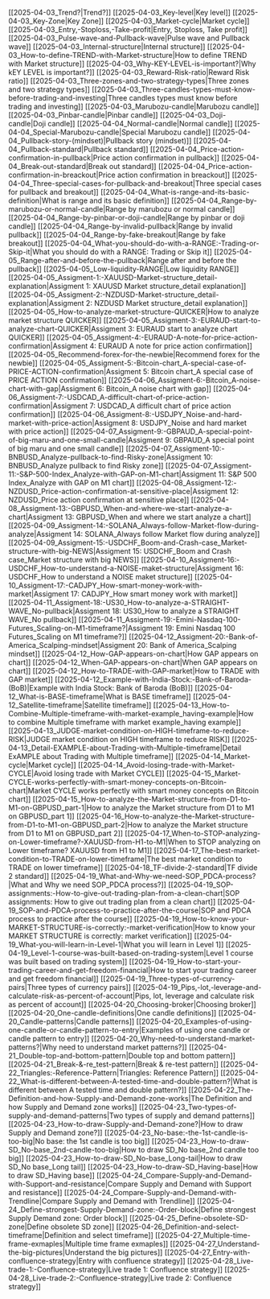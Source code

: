 [[2025-04-03_Trend?|Trend?]]
[[2025-04-03_Key-level|Key level]]
[[2025-04-03_Key-Zone|Key Zone]]
[[2025-04-03_Market-cycle|Market cycle]]
[[2025-04-03_Entry,-Stoploss,-Take-profit|Entry, Stoploss, Take profit]]
[[2025-04-03_Pulse-wave-and-Pullback-wave|Pulse wave and Pullback wave]]
[[2025-04-03_Internal-structure|Internal structure]]
[[2025-04-03_How-to-define-TREND-with-Market-structure|How to define TREND with Market structure]]
[[2025-04-03_Why-KEY-LEVEL-is-important?|Why kEY LEVEL is important?]]
[[2025-04-03_Reward-Risk-ratio|Reward Risk ratio]]
[[2025-04-03_Three-zones-and-two-strategy-types|Three zones and two strategy types]]
[[2025-04-03_Three-candles-types-must-know-before-trading-and-investing|Three candles types must know before trading and investing]]
[[2025-04-03_Marubozu-candle|Marubozu candle]]
[[2025-04-03_Pinbar-candle|Pinbar candle]]
[[2025-04-03_Doji-candle|Doji candle]]
[[2025-04-04_Normal-candle|Normal candle]]
[[2025-04-04_Special-Marubozu-candle|Special Marubozu candle]]
[[2025-04-04_Pullback-story-(mindset)|Pullback story (mindset)]]
[[2025-04-04_Pullback-standard|Pullback standard]]
[[2025-04-04_Price-action-confirmation-in-pullback|Price action confirmation in pullback]]
[[2025-04-04_Break-out-standard|Break out standard]]
[[2025-04-04_Price-action-confirmation-in-breackout|Price action confirmation in breackout]]
[[2025-04-04_Three-special-cases-for-pullback-and-breakout|Three special cases for pullback and breakout]]
[[2025-04-04_What-is-range-and-its-basic-definition|What is range and its basic definition]]
[[2025-04-04_Range-by-marubozu-or-normal-candle|Range by marubozu or normal candle]]
[[2025-04-04_Range-by-pinbar-or-doji-candle|Range by pinbar or doji candle]]
[[2025-04-04_Range-by-invalid-pullback|Range by invalid pullback]]
[[2025-04-04_Range-by-fake-breakout|Range by fake breakout]]
[[2025-04-04_What-you-should-do-with-a-RANGE:-Trading-or-Skip-it|What you should do with a RANGE: Trading or Skip it]]
[[2025-04-05_Range-after-and-before-the-pullback|Range after and before the pullback]]
[[2025-04-05_Low-liquidity-RANGE|Low liquidity RANGE]]
[[2025-04-05_Assigment-1:-XAUUSD-Market-structure_detail-explanation|Assigment 1: XAUUSD Market structure_detail explanation]]
[[2025-04-05_Assigment-2:-NZDUSD-Market-structure_detail-explanation|Assigment 2: NZDUSD Market structure_detail explanation]]
[[2025-04-05_How-to-analyze-market-structure-QUICKER|How to analyze market structure QUICKER]]
[[2025-04-05_Assigment-3:-EURAUD-start-to-analyze-chart-QUICKER|Assigment 3: EURAUD start to analyze chart QUICKER]]
[[2025-04-05_Assigment-4:-EURAUD-A-note-for-price-action-confirmation|Assigment 4: EURAUD A note for price action confirmation]]
[[2025-04-05_Recommend-forex-for-the-newbie|Recommend forex for the newbie]]
[[2025-04-05_Assigment-5:-Bitcoin-chart_A-special-case-of-PRICE-ACTION-confirmation|Assigment 5: Bitcoin chart_A special case of PRICE ACTION confirmation]]
[[2025-04-06_Assigment-6:-Bitcoin_A-noise-chart-with-gap|Assigment 6: Bitcoin_A noise chart with gap]]
[[2025-04-06_Assigment-7:-USDCAD_A-difficult-chart-of-price-action-confirmation|Assigment 7: USDCAD_A difficult chart of price action confirmation]]
[[2025-04-06_Assigment-8:-USDJPY_Noise-and-hard-market-with-price-action|Assigment 8: USDJPY_Noise and hard market with price action]]
[[2025-04-07_Assigment-9:-GBPAUD_A-special-point-of-big-maru-and-one-small-candle|Assigment 9: GBPAUD_A special point of big maru and one small candle]]
[[2025-04-07_Assigment-10:-BNBUSD_Analyze-pullback-to-find-Risky-zone|Assigment 10: BNBUSD_Analyze pullback to find Risky zone]]
[[2025-04-07_Assigment-11:-S&P-500-Index_Analyze-with-GAP-on-M1-chart|Assigment 11: S&P 500 Index_Analyze with GAP on M1 chart]]
[[2025-04-08_Assigment-12:-NZDUSD_Price-action-confirmation-at-sensitive-place|Assigment 12: NZDUSD_Price action confirmation at sensitive place]]
[[2025-04-08_Assigment-13:-GBPUSD_When-and-where-we-start-analyze-a-chart|Assigment 13: GBPUSD_When and where we start analyze a chart]]
[[2025-04-09_Assigment-14:-SOLANA_Always-follow-Market-flow-during-analyze|Assigment 14: SOLANA_Always follow Market flow during analyze]]
[[2025-04-09_Assigment-15:-USDCHF_Boom-and-Crash-case_Market-structure-with-big-NEWS|Assigment 15: USDCHF_Boom and Crash case_Market structure with big NEWS]]
[[2025-04-10_Assigment-16:-USDCHF_How-to-understand-a-NOISE-maket-structure|Assigment 16: USDCHF_How to understand a NOISE maket structure]]
[[2025-04-10_Assigment-17:-CADJPY_How-smart-money-work-with-market|Assigment 17: CADJPY_How smart money work with market]]
[[2025-04-11_Assigment-18:-US30_How-to-analyze-a-STRAIGHT-WAVE_No-pullback|Assigment 18: US30_How to analyze a STRAIGHT WAVE_No pullback]]
[[2025-04-11_Assigment-19:-Emini-Nasdaq-100-Futures_Scaling-on-M1-timeframe?|Assigment 19: Emini Nasdaq 100 Futures_Scaling on M1 timeframe?]]
[[2025-04-12_Assigment-20:-Bank-of-America_Scalping-mindset|Assigment 20: Bank of America_Scalping mindset]]
[[2025-04-12_How-GAP-appears-on-chart|How GAP appears on chart]]
[[2025-04-12_When-GAP-appears-on-chart|When GAP appears on chart]]
[[2025-04-12_How-to-TRADE-with-GAP-market|How to TRADE with GAP market]]
[[2025-04-12_Example-with-India-Stock:-Bank-of-Baroda-(BoB)|Example with India Stock: Bank of Baroda (BoB)]]
[[2025-04-12_What-is-BASE-timeframe|What is BASE timeframe]]
[[2025-04-12_Satellite-timeframe|Satellite timeframe]]
[[2025-04-13_How-to-Combine-Multiple-timeframe-with-market-example_having-example|How to combine Multiple timeframe with market example_having example]]
[[2025-04-13_JUDGE-market-condition-on-HIGH-timeframe-to-reduce-RISK|JUDGE market condition on HIGH timeframe to reduce RISK]]
[[2025-04-13_Detail-EXAMPLE-about-Trading-with-Multiple-timeframe|Detail ExAMPLE about Trading with Multiple timeframe]]
[[2025-04-14_Market-cycle|Market cycle]]
[[2025-04-14_Avoid-losing-trade-with-Market-CYCLE|Avoid losing trade with Market CYCLE]]
[[2025-04-15_Market-CYCLE-works-perfectly-with-smart-money-concepts-on-Bitcoin-chart|Market CYCLE works perfectly with smart money concepts on Bitcoin chart]]
[[2025-04-15_How-to-analyze-the-Market-structure-from-D1-to-M1-on-GBPUSD_part-1|How to analyze the Market structure from D1 to M1 on GBPUSD_part 1]]
[[2025-04-16_How-to-analyze-the-Market-structure-from-D1-to-M1-on-GBPUSD_part-2|How to analyze the Market structure from D1 to M1 on GBPUSD_part 2]]
[[2025-04-17_When-to-STOP-analyzing-on-Lower-timeframe?-XAUUSD-from-H1-to-M1|When to STOP analyzing on Lower timeframe? XAUUSD from H1 to M1]]
[[2025-04-17_The-best-market-condition-to-TRADE-on-lower-timeframe|The best market condition to TRADE on lower timeframe]]
[[2025-04-18_TF-divide-2-standard|TF divide 2 standard]]
[[2025-04-19_What-and-Why-we-need-SOP_PDCA-process?|What and Why we need SOP_PDCA process?]]
[[2025-04-19_SOP-assignments:-How-to-give-out-trading-plan-from-a-clean-chart|SOP assignments: How to give out trading plan from a clean chart]]
[[2025-04-19_SOP-and-PDCA-process-to-practice-after-the-course|SOP and PDCA process to practice after the course]]
[[2025-04-19_How-to-know-your-MARKET-STRUCTURE-is-correctly:-market-verification|How to know your MARKET STRUCTURE is correctly: market verification]]
[[2025-04-19_What-you-will-learn-in-Level-1|What you will learn in Level 1]]
[[2025-04-19_Level-1-course-was-built-based-on-trading-system|Level 1 course was built based on trading system]]
[[2025-04-19_How-to-start-your-trading-career-and-get-freedom-financial|How to start your trading career and get freedom financial]]
[[2025-04-19_Three-types-of-currency-pairs|Three types of currency pairs]]
[[2025-04-19_Pips,-lot,-leverage-and-calculate-risk-as-percent-of-account|Pips, lot, leverage and calculate risk as percent of account]]
[[2025-04-20_Choosing-broker|Choosing broker]]
[[2025-04-20_One-candle-definitions|One candle definitions]]
[[2025-04-20_Candle-patterns|Candle patterns]]
[[2025-04-20_Examples-of-using-one-candle-or-candle-pattern-to-entry|Examples of using one candle or candle pattern to entry]]
[[2025-04-20_Why-need-to-understand-market-patterns?|Why need to understand market patterns?]]
[[2025-04-21_Double-top-and-bottom-pattern|Double top and bottom pattern]]
[[2025-04-21_Break-&-re_test-pattern|Break & re-test pattern]]
[[2025-04-22_Triangles:-Reference-Pattern|Triangles: Reference Pattern]]
[[2025-04-22_What-is-different-between-A-tested-time-and-double-pattern?|What is different between A tested time and double pattern?]]
[[2025-04-22_The-Definition-and-how-Supply-and-Demand-zone-works|The Definition and how Supply and Demand zone works]]
[[2025-04-23_Two-types-of-supply-and-demand-patterns|Two types of supply and demand patterns]]
[[2025-04-23_How-to-draw-Supply-and-Demand-zone?|How to draw Supply and Demand zone?]]
[[2025-04-23_No-base:-the-1st-candle-is-too-big|No base: the 1st candle is too big]]
[[2025-04-23_How-to-draw-SD_No-base_2nd-candle-too-big|How to draw SD_No base_2nd candle too big]]
[[2025-04-23_How-to-draw-SD_No-base_Long-tail|How to draw SD_No base_Long tail]]
[[2025-04-23_How-to-draw-SD_Having-base|How to draw SD_Having base]]
[[2025-04-24_Compare-Supply-and-Demand-with-Support-and-resistance|Compare Supply and Demand with Support and resistance]]
[[2025-04-24_Compare-Supply-and-Demand-with-Trendline|Compare Supply and Demand with Trendline]]
[[2025-04-24_Define-strongest-Supply-Demand-zone:-Order-block|Define strongest Supply Demand zone: Order block]]
[[2025-04-25_Define-obsolete-SD-zone|Define obsolete SD zone]]
[[2025-04-26_Definition-and-select-timeframe|Definition and select timeframe]]
[[2025-04-27_Multiple-time-frame-exmaples|Multiple time frame exmaples]]
[[2025-04-27_Understand-the-big-pictures|Understand the big pictures]]
[[2025-04-27_Entry-with-confluence-strategy|Entry with confluence strategy]]
[[2025-04-28_Live-trade-1:-Confluence-strategy|Live trade 1: Confluence strategy]]
[[2025-04-28_Live-trade-2:-Confluence-strategy|Live trade 2: Confluence strategy]]
